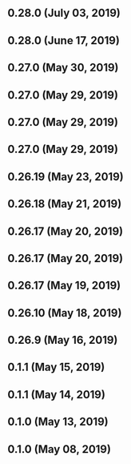 ## 0.28.0 (July 03, 2019)


## 0.28.0 (June 17, 2019)


## 0.27.0 (May 30, 2019)


## 0.27.0 (May 29, 2019)


## 0.27.0 (May 29, 2019)


## 0.27.0 (May 29, 2019)


## 0.26.19 (May 23, 2019)


## 0.26.18 (May 21, 2019)


## 0.26.17 (May 20, 2019)


## 0.26.17 (May 20, 2019)


## 0.26.17 (May 19, 2019)


## 0.26.10 (May 18, 2019)


## 0.26.9 (May 16, 2019)


## 0.1.1 (May 15, 2019)


## 0.1.1 (May 14, 2019)


## 0.1.0 (May 13, 2019)


## 0.1.0 (May 08, 2019)


